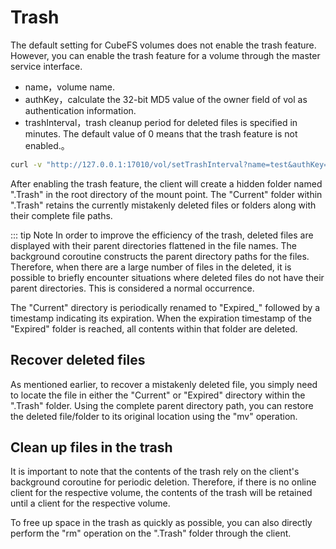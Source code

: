 # Trash

The default setting for CubeFS volumes does not enable the trash feature. However, you can enable the trash feature for a volume through the master service interface.
- name，volume name.
- authKey，calculate the 32-bit MD5 value of the owner field of vol as authentication information.
- trashInterval，trash cleanup period for deleted files is specified in minutes. The default value of 0 means that the trash feature is not enabled.。
``` bash
curl -v "http://127.0.0.1:17010/vol/setTrashInterval?name=test&authKey=&trashInterval=7200" | jq .
```
After enabling the trash feature, the client will create a hidden folder named ".Trash" in the root directory of the mount point. The "Current" folder within ".Trash" retains the currently mistakenly deleted files or folders along with their complete file paths.

::: tip Note
In order to improve the efficiency of the trash, deleted files are displayed with their parent directories flattened in the file names. The background coroutine constructs the parent directory paths for the files. Therefore, when there are a large number of files in the deleted, it is possible to briefly encounter situations where deleted files do not have their parent directories. This is considered a normal occurrence.

The "Current" directory is periodically renamed to "Expired_" followed by a timestamp indicating its expiration. When the expiration timestamp of the "Expired" folder is reached, all contents within that folder are deleted.

## Recover deleted files

As mentioned earlier, to recover a mistakenly deleted file, you simply need to locate the file in either the "Current" or "Expired" directory within the ".Trash" folder. Using the complete parent directory path, you can restore the deleted file/folder to its original location using the "mv" operation.

## Clean up files in the trash

It is important to note that the contents of the trash rely on the client's background coroutine for periodic deletion. Therefore, if there is no online client for the respective volume, the contents of the trash will be retained until a client for the respective volume.

To free up space in the trash as quickly as possible, you can also directly perform the "rm" operation on the ".Trash" folder through the client.